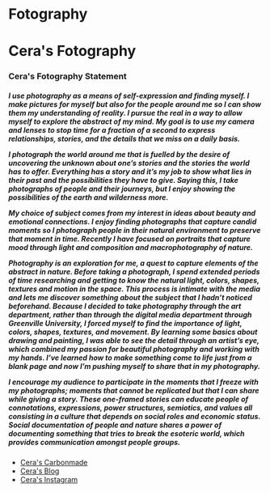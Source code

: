 # Fotography
<!DOCTYPE html>
<html>
  <head><h1>Cera's Fotography</h1></head>
  <div>
  <body>
  <p><h3>Cera's Fotography Statement</h3></p>
      <p><h5>I use photography as a means of self-expression and finding myself. I make pictures for myself but also for the people around me so I can show them my understanding of reality. I pursue the real in a way to allow myself to explore the abstract of my mind. My goal is to use my camera and lenses to stop time for a fraction of a second to express relationships, stories, and the details that we miss on a daily basis.</p>
	<p>I photograph the world around me that is fuelled by the desire of uncovering the unknown about one’s stories and the stories the world has to offer. Everything has a story and it’s my job to show what lies in their past and the possibilities they have to give. Saying this, I take photographs of people and their journeys, but I enjoy showing the possibilities of the earth and wilderness more.</p>
	<p>My choice of subject comes from my interest in ideas about beauty and emotional connections. I enjoy finding photographs that capture candid moments so I photograph people in their natural environment to preserve that moment in time. Recently I have focused on portraits that capture mood through light and composition and macrophotography of nature.</p>
Photography is an exploration for me, a quest to capture elements of the abstract in nature. Before taking a photograph, I spend extended periods of time researching and getting to know the natural light, colors, shapes, textures and motion in the space. This process is intimate with the media and lets me discover something about the subject that I hadn’t noticed beforehand. Because I decided to take photography through the art department, rather than through the digital media department through Greenville University, I forced myself to find the importance of light, colors, shapes, textures, and movement. By learning some basics about drawing and painting, I was able to see the detail through an artist’s eye, which combined my passion for beautiful photography and working with my hands. I’ve learned how to make something come to life just from a blank page and now I’m pushing myself to share that in my photography.</p>
	<p>I encourage my audience to participate in the moments that I freeze with my photographs; moments that cannot be replicated but that I can share while giving a story. These one-framed stories can educate people of connotations, expressions, power structures, semiotics, and values all consisting in a culture that depends on social roles and economic status. Social documentation of people and nature shares a power of documenting something that tries to break the esoteric world, which provides communication amongst people groups.</p></h5></p></div>
  </body>
  <div>
  <ul>
    <li><a href=https://my.carbonmade.com/portfolio>Cera's Carbonmade</li>
    <li><a href=https://wordpress.com/view/fotographcera.wordpress.com>Cera's Blog</li>
    <li><a href=https://www.instagram.com/ceradouglasfoto/>Cera's Instagram</li></ul>
</html>
